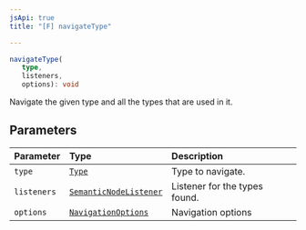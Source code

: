 ```yaml
---
jsApi: true
title: "[F] navigateType"

---
```

```ts
navigateType(
   type, 
   listeners, 
   options): void
```

Navigate the given type and all the types that are used in it.

## Parameters

| Parameter | Type | Description |
| :------ | :------ | :------ |
| `type` | [`Type`](../type-aliases/Type.md) | Type to navigate. |
| `listeners` | [`SemanticNodeListener`](../type-aliases/SemanticNodeListener.md) | Listener for the types found. |
| `options` | [`NavigationOptions`](../interfaces/NavigationOptions.md) | Navigation options |
